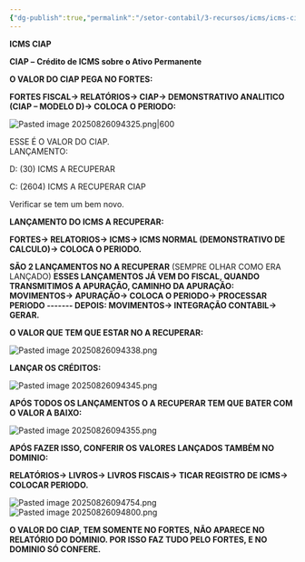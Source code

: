```yaml
---
{"dg-publish":true,"permalink":"/setor-contabil/3-recursos/icms/icms-ciap/","dgPassFrontmatter":true,"created":"2025-08-26T09:41:43.532-03:00","updated":"2025-08-26T13:18:02.043-03:00"}
---
```


**ICMS CIAP**

**CIAP –** **Crédito de ICMS sobre o Ativo Permanente**

**O VALOR DO CIAP PEGA NO FORTES:**

**FORTES FISCAL-> RELATÓRIOS-> CIAP-> DEMONSTRATIVO ANALITICO (CIAP – MODELO D)-> COLOCA O PERIODO:**

![Pasted image 20250826094325.png|600](/img/user/4%20ARQUIVOS/Pasted%20image%2020250826094325.png)

ESSE É O VALOR DO CIAP.  
LANÇAMENTO:

D: (30) ICMS A RECUPERAR

C: (2604) ICMS A RECUPERAR CIAP  
  
Verificar se tem um bem novo.

**LANÇAMENTO DO ICMS A RECUPERAR:**

**FORTES-> RELATORIOS-> ICMS-> ICMS NORMAL (DEMONSTRATIVO DE CALCULO)-> COLOCA O PERIODO.**

**SÃO 2 LANÇAMENTOS NO A RECUPERAR** (SEMPRE OLHAR COMO ERA LANÇADO) **ESSES LANÇAMENTOS JÁ VEM DO FISCAL, QUANDO TRANSMITIMOS A APURAÇÃO, CAMINHO DA APURAÇÃO: MOVIMENTOS-> APURAÇÃO-> COLOCA O PERIODO-> PROCESSAR PERIODO ------- DEPOIS: MOVIMENTOS-> INTEGRAÇÃO CONTABIL-> GERAR.**

**O VALOR QUE TEM QUE ESTAR NO A RECUPERAR:**

![Pasted image 20250826094338.png](/img/user/4%20ARQUIVOS/Pasted%20image%2020250826094338.png)

**LANÇAR OS CRÉDITOS:**

![Pasted image 20250826094345.png](/img/user/4%20ARQUIVOS/Pasted%20image%2020250826094345.png)

**APÓS TODOS OS LANÇAMENTOS O A RECUPERAR TEM QUE BATER COM O VALOR A BAIXO:**

![Pasted image 20250826094355.png](/img/user/4%20ARQUIVOS/Pasted%20image%2020250826094355.png)

**APÓS FAZER ISSO, CONFERIR OS VALORES LANÇADOS TAMBÉM NO DOMINIO:**

**RELATÓRIOS-> LIVROS-> LIVROS FISCAIS-> TICAR REGISTRO DE ICMS-> COLOCAR PERIODO.**


![Pasted image 20250826094754.png](/img/user/4%20ARQUIVOS/Pasted%20image%2020250826094754.png)
![Pasted image 20250826094800.png](/img/user/4%20ARQUIVOS/Pasted%20image%2020250826094800.png)


**O VALOR DO CIAP, TEM SOMENTE NO FORTES, NÃO APARECE NO RELATÓRIO DO DOMINIO. POR ISSO FAZ TUDO PELO FORTES, E NO DOMINIO SÓ CONFERE.**

